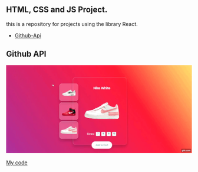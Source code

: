 ## HTML, CSS and JS Project.

this is a repository for projects using the library React.

- [Github-Api](#id01)

## Github API<a name="id01"></a>

![Preview](https://github.com/GiovanaBorges/Js-Lessons/blob/main/Product_card_glass/gif.gif)

[My code](https://github.com/GiovanaBorges/Js-Lessons/tree/main/Product_card_glass)
